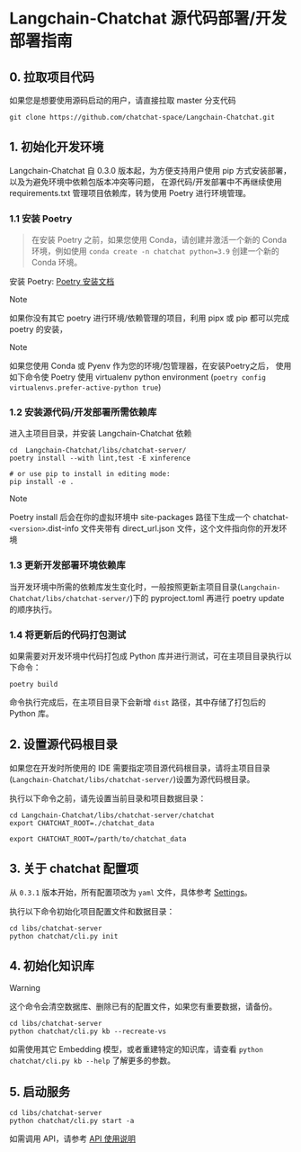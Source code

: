 # Langchain-Chatchat 源代码部署/开发部署指南

## 0. 拉取项目代码

如果您是想要使用源码启动的用户，请直接拉取 master 分支代码

```shell
git clone https://github.com/chatchat-space/Langchain-Chatchat.git
```

## 1. 初始化开发环境

Langchain-Chatchat 自 0.3.0 版本起，为方便支持用户使用 pip 方式安装部署，以及为避免环境中依赖包版本冲突等问题，
在源代码/开发部署中不再继续使用 requirements.txt 管理项目依赖库，转为使用 Poetry 进行环境管理。

### 1.1 安装 Poetry

> 在安装 Poetry 之前，如果您使用 Conda，请创建并激活一个新的 Conda 环境，例如使用 `conda create -n chatchat python=3.9` 创建一个新的 Conda 环境。

安装 Poetry: [Poetry 安装文档](https://python-poetry.org/docs/#installing-with-pipx)

> [!Note]
> 如果你没有其它 poetry 进行环境/依赖管理的项目，利用 pipx 或 pip 都可以完成 poetry 的安装，

> [!Note]
> 如果您使用 Conda 或 Pyenv 作为您的环境/包管理器，在安装Poetry之后，
> 使用如下命令使 Poetry 使用 virtualenv python environment (`poetry config virtualenvs.prefer-active-python true`)

### 1.2 安装源代码/开发部署所需依赖库

进入主项目目录，并安装 Langchain-Chatchat 依赖

```shell
cd  Langchain-Chatchat/libs/chatchat-server/
poetry install --with lint,test -E xinference

# or use pip to install in editing mode:
pip install -e .
```

> [!Note]
> Poetry install 后会在你的虚拟环境中 site-packages 路径下生成一个 chatchat-`<version>`.dist-info 文件夹带有 direct_url.json 文件，这个文件指向你的开发环境

### 1.3 更新开发部署环境依赖库

当开发环境中所需的依赖库发生变化时，一般按照更新主项目目录(`Langchain-Chatchat/libs/chatchat-server/`)下的 pyproject.toml 再进行 poetry update 的顺序执行。

### 1.4 将更新后的代码打包测试

如果需要对开发环境中代码打包成 Python 库并进行测试，可在主项目目录执行以下命令：

```shell
poetry build
```

命令执行完成后，在主项目目录下会新增 `dist` 路径，其中存储了打包后的 Python 库。

## 2. 设置源代码根目录

如果您在开发时所使用的 IDE 需要指定项目源代码根目录，请将主项目目录(`Langchain-Chatchat/libs/chatchat-server/`)设置为源代码根目录。

执行以下命令之前，请先设置当前目录和项目数据目录：
```shell
cd Langchain-Chatchat/libs/chatchat-server/chatchat
export CHATCHAT_ROOT=./chatchat_data

export CHATCHAT_ROOT=/parth/to/chatchat_data
```

## 3. 关于 chatchat 配置项

从 `0.3.1` 版本开始，所有配置项改为 `yaml` 文件，具体参考 [Settings](settings.md)。

执行以下命令初始化项目配置文件和数据目录：
```shell
cd libs/chatchat-server
python chatchat/cli.py init
```

## 4. 初始化知识库

> [!WARNING]
> 这个命令会清空数据库、删除已有的配置文件，如果您有重要数据，请备份。

```shell
cd libs/chatchat-server
python chatchat/cli.py kb --recreate-vs
```
如需使用其它 Embedding 模型，或者重建特定的知识库，请查看 `python chatchat/cli.py kb --help` 了解更多的参数。

## 5. 启动服务

```shell
cd libs/chatchat-server
python chatchat/cli.py start -a
```

如需调用 API，请参考 [API 使用说明](api.md)
